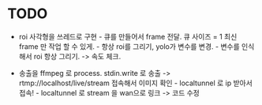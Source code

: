 # TODO

- roi 사각형을 쓰레드로 구현 - 큐를 만들어서 frame 전달. 큐 사이즈 = 1 최신 frame 만 작업 할 수 있게. - 항상 roi를 그리기, yolo가 변수를 변경. - 변수를 인식해서 roi 항상 그리기.
  -> 속도 체크.

- 송출을 ffmpeg 로 process. stdin.write 로 송출
  -> rtmp://localhost/live/stream 접속해서 이미지 확인 - localtunnel 로 ip 받아서 접속! - localtunnel 로 stream 을 wan으로 링크 -> 코드 수정
